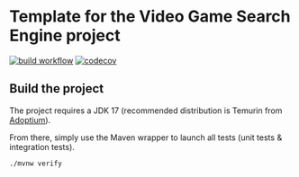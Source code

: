 # Template for the Video Game Search Engine project

[![build workflow](https://github.com/lernejo/video_game_search_engine_template/actions/workflows/build.yml/badge.svg)](https://github.com/lernejo/video_game_search_engine_template/actions)
[![codecov](https://codecov.io/gh/lernejo/video_game_search_engine_template/branch/main/graph/badge.svg)](https://codecov.io/gh/lernejo/video_game_search_engine_template)

## Build the project

The project requires a JDK 17 (recommended distribution is Temurin from [Adoptium](https://adoptium.net/)).

From there, simply use the Maven wrapper to launch all tests (unit tests & integration tests).

`./mvnw verify`

